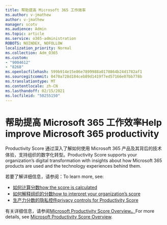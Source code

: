 ```yaml
---
title: 帮助提高 Microsoft 365 工作效率
ms.author: v-jmathew
author: v-jmathew
manager: scotv
ms.audience: Admin
ms.topic: article
ms.service: o365-administration
ROBOTS: NOINDEX, NOFOLLOW
localization_priority: Normal
ms.collection: Adm_O365
ms.custom:
- "9004612"
- "8268"
ms.openlocfilehash: 599b914e15e86e7899988a0178864b24d1782af1
ms.sourcegitcommit: 0470a728d184ceb89d1419f7ed57166e07bb778b
ms.translationtype: MT
ms.contentlocale: zh-CN
ms.lasthandoff: 02/15/2021
ms.locfileid: "50255150"
---
```

# <a name="help-improve-microsoft-365-productivity"></a><span data-ttu-id="9f88a-102">帮助提高 Microsoft 365 工作效率</span><span class="sxs-lookup"><span data-stu-id="9f88a-102">Help improve Microsoft 365 productivity</span></span>

<span data-ttu-id="9f88a-103">Productivity Score 通过深入了解如何使用 Microsoft 365 产品及其背后的技术体验，支持组织的数字化转型。</span><span class="sxs-lookup"><span data-stu-id="9f88a-103">Productivity Score supports your organization’s digital transformation with insights about how Microsoft 365 products are used and the technology experiences behind them.</span></span>

<span data-ttu-id="9f88a-104">若要了解详细信息，请参阅：</span><span class="sxs-lookup"><span data-stu-id="9f88a-104">To learn more, see:</span></span>

- [<span data-ttu-id="9f88a-105">如何计算分数</span><span class="sxs-lookup"><span data-stu-id="9f88a-105">how the score is calculated</span></span>](https://docs.microsoft.com/microsoft-365/admin/productivity/productivity-score)
- [<span data-ttu-id="9f88a-106">如何解释组织的分数</span><span class="sxs-lookup"><span data-stu-id="9f88a-106">how to interpret your organization’s score</span></span>](https://docs.microsoft.com/microsoft-365/admin/productivity/productivity-score)
- [<span data-ttu-id="9f88a-107">生产力分数的隐私控件</span><span class="sxs-lookup"><span data-stu-id="9f88a-107">privacy controls for Productivity Score</span></span>](https://docs.microsoft.com/microsoft-365/admin/productivity/privacy)

<span data-ttu-id="9f88a-108">有关详细信息，请参阅[Microsoft Productivity Score Overview。](https://docs.microsoft.com/microsoft-365/admin/productivity/productivity-score)</span><span class="sxs-lookup"><span data-stu-id="9f88a-108">For more details, see [Microsoft Productivity Score Overview](https://docs.microsoft.com/microsoft-365/admin/productivity/productivity-score).</span></span>
